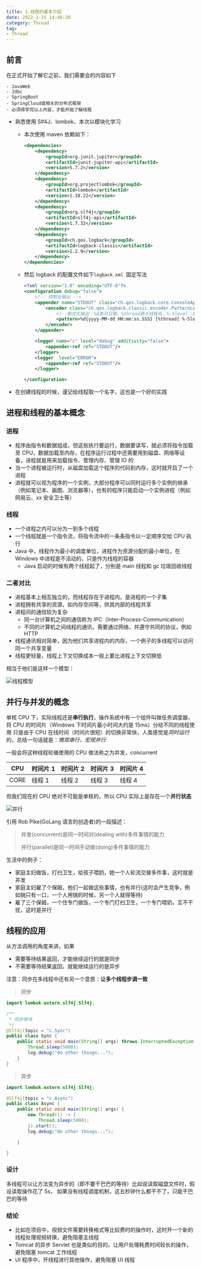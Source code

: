 ```yaml
---
title: 1-线程的基本介绍
date: 2022-1-15 14:46:20
category: Thread
tag:
- Thread
---
```


## 前言

在正式开始了解它之前，我们需要会的内容如下

    - JavaWeb
    - Jdbc
    - SpringBoot
    - SpringCloud或相关的分布式框架
    - 必须得学完以上内容，才能开始了解线程

- 熟悉使用 Slf4J、lombok、本次以模块化学习

  - 本次使用 maven 依赖如下：

    ```xml
    <dependencies>
        <dependency>
            <groupId>org.junit.jupiter</groupId>
            <artifactId>junit-jupiter-api</artifactId>
            <version>5.7.2</version>
        </dependency>
        <dependency>
            <groupId>org.projectlombok</groupId>
            <artifactId>lombok</artifactId>
            <version>1.18.22</version>
        </dependency>
        <dependency>
            <groupId>org.slf4j</groupId>
            <artifactId>slf4j-api</artifactId>
            <version>1.7.32</version>
        </dependency>
        <dependency>
            <groupId>ch.qos.logback</groupId>
            <artifactId>logback-classic</artifactId>
            <version>1.2.9</version>
        </dependency>
    </dependencies>
    ```

  - 然后 logback 的配置文件如下`logback.xml `固定写法

    ```xml
    <?xml version="1.0" encoding="UTF-8"?>
    <configuration debug="false">
        <!-- 控制台输出 -->
        <appender name="STDOUT" class="ch.qos.logback.core.ConsoleAppender">
            <encoder class="ch.qos.logback.classic.encoder.PatternLayoutEncoder">
                <!--格式化输出：%d表示日期，%thread表示线程名，%-5level：级别从左显示5个字符宽度%msg：日志消息，%n是换行符-->
                <pattern>%d{yyyy-MM-dd HH:mm:ss.SSS} [%thread] %-5level %logger{50} - %msg%n</pattern>
            </encoder>
        </appender>

        <logger name="c" level="debug" additivity="false">
            <appender-ref ref="STDOUT"/>
        </logger>
        <logger  level="ERROR">
            <appender-ref ref="STDOUT"/>
        </logger>

    </configuration>
    ```

- 在创建线程的时候，谨记给线程取一个名字，这也是一个好的实践

## 进程和线程的基本概念

### 进程

- 程序由指令和数据组成，但这些执行要运行，数据要读写，就必须将指令加载至 CPU，数据加载至内存，在程序运行过程中还需要用到磁盘、网络等设备，进程就是用来加载指令、管理内存、管理 IO 的
- 当一个进程被运行时，从磁盘加载这个程序的代码到内存，这时就开启了一个进程
- 进程就可以视为程序的一个实例，大部分程序可以同时运行多个实例的继承（例如笔记本、画图、浏览器等），也有的程序只能启动一个实例进程（例如网易云、xx 安全卫士等）

### 线程

- 一个进程之内可以分为一到多个线程
- 一个线程就是一个指令流，将指令流中的一条条指令以一定顺序交给 CPU 执行
- Java 中，线程作为最小的调度单位，进程作为资源分配的最小单位，在 Windows 中进程是不活动的，只是作为线程的容器
  - Java 启动的时候有两个线程起了，分别是 main 线程和 gc 垃圾回收线程

### 二者对比

- 进程基本上相互独立的，而线程存在于进程内，是进程的一个子集
- 进程拥有共享的资源，如内存空间等，供其内部的线程共享
- 进程间的通信较为复杂
  - 同一台计算机之间的通信称为 IPC（Inter-Process-Communication）
  - 不同的计算机之间线程的通讯，需要通过网络，并遵守共同的协议，例如 HTTP
- 线程通讯相对简单，因为他们共享进程内的内存，一个例子的多线程可以访问同一个共享变量
- 线程更轻量，线程上下文切换成本一般上要比进程上下文切换低

相当于他们是这样一个模型：

![线程模型](/images/Java/JavaThread/1-线程的基本介绍/1642231876301.png)

## 并行与并发的概念

单核 CPU 下，实际线程还是**串行执行**，操作系统中有一个组件叫做任务调度器，将 CPU 的时间片（Windows 下时间片最小时间大约是 15ms）分给不同的线程使用 只是由于 CPU 在线时间（时间片很短）的切换非常快，人类感觉是*同时运行*
的，总结一句话就是：_微观串行，宏观并行_

一般会将这种线程轮循使用的 CPU 做法称之为并发，concurrent

| CPU  | 时间片 1 | 时间片 2 | 时间片 3 | 时间片 4 |
| ---- | -------- | -------- | -------- | -------- |
| CORE | 线程 1   | 线程 2   | 线程 3   | 线程 4   |

但我们现在的 CPU 绝对不可能是单核的，所以 CPU 实际上是存在一个**并行状态**

![并行](/images/Java/JavaThread/1-线程的基本介绍/1642232743901.png)

引用 Rob Pike(GoLang 语言的创造者)的一段描述：

> 并发(concurrent)是同一时间对(dealing with)多件事情的能力
>
> 并行(parallel)是同一时间手动做(doing)多件事情的能力

生活中的例子：

- 家庭主妇做饭，打扫卫生，给孩子喂奶，她一个人轮流交替多件事，这时就是并发
- 家庭主妇雇了个保姆，他们一起做这些事情，也有并行(这时会产生竞争，例如锅只有一口，一个人用锅的时候，另一个人就得等待)
- 雇了三个保姆，一个住专门做饭，一个专门打扫卫生，一个专门喂奶，互不干扰，这时是并行

## 线程的应用

从方法调用的角度来讲，如果

- 需要等待结果返回，才能继续运行的就是同步
- 不需要等待结果返回，就能继续运行的是异步

注意：同步在多线程中还有另一个意思：**让多个线程步调一致**

> 同步

```java
import lombok.extern.slf4j.Slf4j;

/**
 * 同步等待
 */
@Slf4j(topic = "c.Sync")
public class Sync {
    public static void main(String[] args) throws InterruptedException {
        Thread.sleep(5000);
        log.debug("do other things...");
    }
}
```

> 异步

```java
import lombok.extern.slf4j.Slf4j;

@Slf4j(topic = "c.Async")
public class Async {
    public static void main(String[] args) {
        new Thread(() -> {
            Thread.sleep(5000);
        }).start();
        log.debug("do other things...");

    }

}
```

### 设计

多线程可以让方法变为异步的（即不要干巴巴的等待）比如说读取磁盘文件时，假设读取操作花了 5s， 如果没有线程调度机制，这五秒钟什么都干不了，只能干巴巴的等待

### 结论

- 比如在项目中，视频文件需要转换格式等比较费时的操作时，这时开一个新的线程处理视频转换，避免阻塞主线程
- Tomcat 的异步 Servlet 也是类似的目的，让用户处理耗费时间较长的操作，避免阻塞 tomcat 工作线程
- UI 程序中，开线程进行其他操作，避免阻塞 UI 线程
